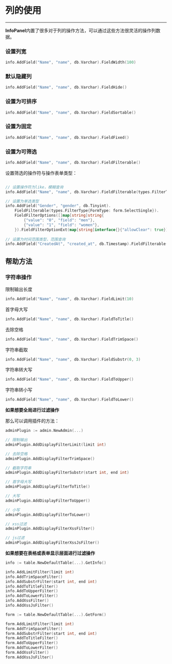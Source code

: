 # 列的使用
---

**InfoPanel**内置了很多对于列的操作方法，可以通过这些方法很灵活的操作列数据。

### 设置列宽

```go
info.AddField("Name", "name", db.Varchar).FieldWidth(100)
```

### 默认隐藏列

```go
info.AddField("Name", "name", db.Varchar).FieldHide()
```

### 设置为可排序

```go
info.AddField("Name", "name", db.Varchar).FieldSortable()
```

### 设置为固定

```go
info.AddField("Name", "name", db.Varchar).FieldFixed()
```

### 设置为可筛选

```go
info.AddField("Name", "name", db.Varchar).FieldFilterable()
```

设置筛选的操作符与操作表单类型：

```go

// 设置操作符为like，模糊查询
info.AddField("Name", "name", db.Varchar).FieldFilterable(types.FilterType{Operator: types.FilterOperatorLike})

// 设置为单选类型
info.AddField("Gender", "gender", db.Tinyint).
    FieldFilterable(types.FilterType{FormType: form.SelectSingle}).
    FieldFilterOptions([]map[string]string{
		{"value": "0", "field": "men"},
		{"value": "1", "field": "women"},
    }).FieldFilterOptionExt(map[string]interface{}{"allowClear": true})
    
// 设置为时间范围类型，范围查询
info.AddField("CreatedAt", "created_at", db.Timestamp).FieldFilterable(types.FilterType{FormType: form.DatetimeRange})
```

## 帮助方法

### 字符串操作

限制输出长度

```go
info.AddField("Name", "name", db.Varchar).FieldLimit(10)
```

首字母大写

```go
info.AddField("Name", "name", db.Varchar).FieldToTitle()
```

去除空格

```go
info.AddField("Name", "name", db.Varchar).FieldTrimSpace()
```

字符串截取

```go
info.AddField("Name", "name", db.Varchar).FieldSubstr(0, 3)
```

字符串转大写

```go
info.AddField("Name", "name", db.Varchar).FieldToUpper()
```

字符串转小写

```go
info.AddField("Name", "name", db.Varchar).FieldToLower()
```

**如果想要全局进行过滤操作**

那么可以调用插件的方法：

```go
adminPlugin := admin.NewAdmin(...)

// 限制输出
adminPlugin.AddDisplayFilterLimit(limit int)

// 去除空格
adminPlugin.AddDisplayFilterTrimSpace()

// 截取字符串
adminPlugin.AddDisplayFilterSubstr(start int, end int)

// 首字母大写
adminPlugin.AddDisplayFilterToTitle()

// 大写
adminPlugin.AddDisplayFilterToUpper()

// 小写
adminPlugin.AddDisplayFilterToLower()

// xss过滤
adminPlugin.AddDisplayFilterXssFilter()

// js过滤
adminPlugin.AddDisplayFilterXssJsFilter()

```

**如果想要在表格或表单显示层面进行过滤操作**

```go
info := table.NewDefaultTable(...).GetInfo()

info.AddLimitFilter(limit int)
info.AddTrimSpaceFilter()
info.AddSubstrFilter(start int, end int)
info.AddToTitleFilter()
info.AddToUpperFilter()
info.AddToLowerFilter()
info.AddXssFilter()
info.AddXssJsFilter()

form := table.NewDefaultTable(...).GetForm()

form.AddLimitFilter(limit int)
form.AddTrimSpaceFilter()
form.AddSubstrFilter(start int, end int)
form.AddToTitleFilter()
form.AddToUpperFilter()
form.AddToLowerFilter()
form.AddXssFilter()
form.AddXssJsFilter()
```